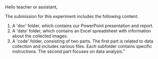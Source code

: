 Hello teacher or assistant,

The submission for this experiment includes the following content:

1. A 'doc' folder, which contains our PowerPoint presentation and report.
2. A 'data' folder, which contains an Excel spreadsheet with information about the collected images.
3. A 'code' folder, consisting of two parts. The first part is related to data collection and includes various files. Each subfolder contains specific instructions. The second part focuses on data analysis."